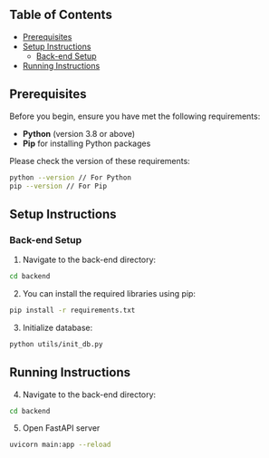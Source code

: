 ﻿## Table of Contents
- [Prerequisites](#prerequisites)
- [Setup Instructions](#setup-instructions)
    - [Back-end Setup](#back-end-setup)
- [Running Instructions](#running-instructions)

## Prerequisites

Before you begin, ensure you have met the following requirements:
- **Python** (version 3.8 or above) 
- **Pip** for installing Python packages

Please check the version of these requirements:
```bash
python --version // For Python
pip --version // For Pip
```
## Setup Instructions

### Back-end Setup
1. Navigate to the back-end directory:
```bash
cd backend
```

2. You can install the required libraries using pip:
```bash
pip install -r requirements.txt
```

3. Initialize database:
```bash
python utils/init_db.py
```
## Running Instructions
4. Navigate to the back-end directory:
```bash
cd backend
```

5. Open FastAPI server
```bash
uvicorn main:app --reload
```